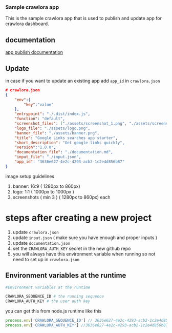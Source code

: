 ### Sample crawlora app

This is the sample crawlora app that is used to publish and update app for crawlora dashboard.



## documentation

[app publish documentation](https://apidoc.crawlora.com/operation/operation-applicationcontroller_create)

## Update

in case if you want to update an existing app add `app_id` in `crawlora.json`


```json
# crawlora.json
{
    "env":{
        "key":"value"
    },
    "entrypoint": "./.dist/index.js",
    "function": "default",
    "screenshot_files": ["./assets/screenshot_1.png", "./assets/screenshot_2.png", "./assets/screenshot_3.png", "./assets/screenshot_4.png"],
    "logo_file": "./assets/logo.png",
    "banner_file": "./assets/banner.png",
    "title": "Google Links searches app starter",
    "short_description": "Get google links quickly",
    "version":"1.0.0",
    "documentation_file": "./documentation.md",
    "input_file": "./input.json",
    "app_id": "3636e627-4e2c-4293-acb2-1c2e4d856b87"
}
````


image setup guidelines

1. banner: 16:9 ( 1280px to 860px)
2. logo: 1:1 ( 1000px to 1000px  )
3. screenshots ( min 3 ) ( 1280px to 860px) each


# steps after creating a new project

1. update `crawlora.json`
2. update `input.json` ( make sure you have enough and proper inputs )
3. update `documentation.json`
4. set the `CRAWLORA_AUTH_KEY` secret in the new github repo
5. you will always have this environment variable when running so not need to set up in `crawlora.json`


## Environment variables at the runtime

```bash
#Environment variables at the runtime

CRAWLORA_SEQUENCE_ID # the running sequence
CRAWLORA_AUTH_KEY # the user auth key

```

you can get this from node.js runtime like this

```typescript
process.env['CRAWLORA_SEQUENCE_ID'] // 3636e627-4e2c-4293-acb2-1c2e4d856b87
process.env['CRAWLORA_AUTH_KEY'] //3636e627-4e2c-4293-acb2-1c2e4d856b873636e627-4e2c-4293-acb2-1c2e4d856b873636e627-4e2c-4293-acb2-1c2e4d856b873636e627-4e2c-4293-acb2-1c2e4d856b873636e627-4e2c-4293-acb2-1c2e4d856b87
```

<!-- Security scan triggered at 2025-09-01 23:07:47 -->